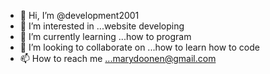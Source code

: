 - 👋 Hi, I’m @development2001
- 👀 I’m interested in ...website developing
- 🌱 I’m currently learning ...how to program
- 💞️ I’m looking to collaborate on ...how to learn how to code
- 📫 How to reach me ...marydoonen@gmail.com

<!---
development2001/development2001 is a ✨ special ✨ repository because its `README.md` (this file) appears on your GitHub profile.
You can click the Preview link to take a look at your changes.
--->
